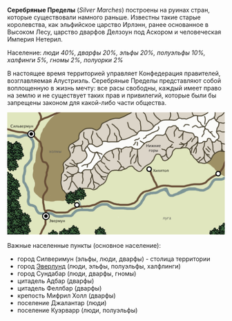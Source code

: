 **Серебряные Пределы** (*Silver Marches*) построены на руинах стран, которые существовали намного раньше. Известны такие старые королевства, как эльфийское царство Ирлэнн, ранее основанное в Высоком Лесу, царство дварфов Делзоун под Аскором и человеческая Империя Нетерил. 

Население: _люди 40%, дварфы 20%, эльфы 20%, полуэльфы 10%, халфинги 5%, гномы 2%, полуорки 2%_

В настоящее время территорией управляет Конфедерация правителей, возглавляемая Алустриэль. Серебряные Пределы представляют собой воплощенную в жизнь мечту: все расы свободны, каждый имеет право на землю и не существует таких прав и привилегий, которые были бы запрещены законом для какой-либо части общества.

![карта|512](/Img/Silver_Marches_map.png)

Важные населенные пункты (основное население):
- город Силверимун (эльфы, люди, дварфы) - столица территории
- город [Эверлунд](Эверлунд.md) (люди, эльфы, полуэльфы, халфлинги)
- город Сундабар (люди, дварфы, гномы)
- цитадель Адбар (дварфы)
- цитадель Феллбар (дварфы)
- крепость Мифрил Холл (дварфы)
- поселение Джалантар (люди)
- поселение Куэрварр (люди, полуэльфы)
